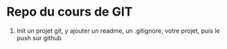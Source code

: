 # Repo du cours de GIT

1. Init un projet git, y ajouter un readme, un .gitignore, votre projet, puis le push sur github